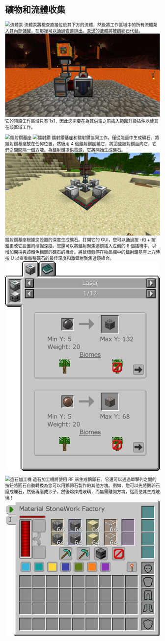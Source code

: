 # 礦物和流體收集

![流體泵](item:industrialforegoing:fluid_pump)
流體泵將檢查直接位於其下方的流體，然後將工作區域中的所有流體泵入其內部儲罐，在那裡可以通過管道排出。泵送的液體將被鵝卵石代替。
![](pump.png)
它的預設工作區域只有 1x1，因此您需要在為其供電之前插入範圍升級插件以使其在該區域工作。

![鐳射鑽基座](item:industrialforegoing:laser_base)
![鐳射鑽](item:industrialforegoing:laser_drill)
鐳射鑽基座和鐳射鑽協同工作，僅從能量中生成礦石。將鐳射鑽基座放在任何位置，然後用 4 個鐳射鑽圍繞它，將這些鐳射鑽面向它，它們之間間隔一個方塊。為鐳射鑽提供電源，它將開始生成礦石。
![](if_laser.png)
鐳射鑽基座根據您設置的深度生成礦石。打開它的 GUI，您可以通過按 -和 + 按鈕更改它設置的挖掘深度。您還可以將鐳射聚焦透鏡插入左側的 6 個插槽中，以增加開採與該顏色相關的礦石的機會。將鼠標懸停在物品欄中的鐳射鑽基座上方時按 U 以查看每種礦石的最佳深度和激鐳射聚焦透鏡組合。
![鐳射聚焦透鏡可以通過管道取出，因此請確保將它們放入黑名單中，以免意外拔出！](laser_jei.png)

![造石加工機](item:industrialforegoing:material\_stonework\_factory)
造石加工機將使用 RF 來生成鵝卵石。它還可以通過單擊列之間的按鈕將圓石自動轉換為您可以用鵝卵石製作的其他方塊。例如，您可以先將鵝卵石磨成礫石，然後再磨成沙子，然後熔煉成玻璃，而無需離開方塊，從而使其生成玻璃！
![](stonework_factory.png)
